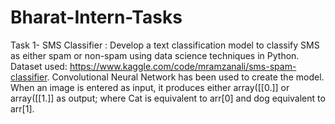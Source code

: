 # Bharat-Intern-Tasks

Task 1- SMS Classifier : Develop a text classification model to classify SMS as either spam or non-spam using data science techniques in Python.
Dataset used: https://www.kaggle.com/code/mramzanali/sms-spam-classifier. 
Convolutional Neural Network has been used to create the model. 
When an image is entered as input, it produces either array([[0.]] or array([[1.]] as output; where Cat is equivalent to arr[0] and dog equivalent to arr[1].
